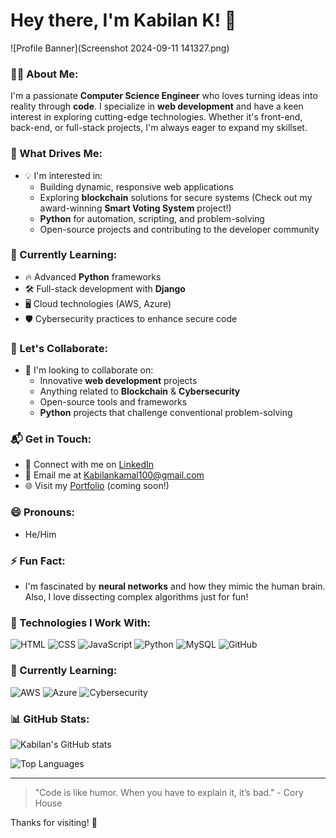 # Hey there, I'm Kabilan K! 👋

![Profile Banner](Screenshot 2024-09-11 141327.png)

### 👨‍💻 About Me:
I'm a passionate **Computer Science Engineer** who loves turning ideas into reality through **code**. I specialize in **web development** and have a keen interest in exploring cutting-edge technologies. Whether it's front-end, back-end, or full-stack projects, I'm always eager to expand my skillset.

### 👀 What Drives Me:
- 💡 I'm interested in: 
  - Building dynamic, responsive web applications
  - Exploring **blockchain** solutions for secure systems (Check out my award-winning **Smart Voting System** project!)
  - **Python** for automation, scripting, and problem-solving
  - Open-source projects and contributing to the developer community

### 🌱 Currently Learning:
- 🔥 Advanced **Python** frameworks
- 🛠️ Full-stack development with **Django**
- 🖥️ Cloud technologies (AWS, Azure)
- 🛡️ Cybersecurity practices to enhance secure code

### 🤝 Let's Collaborate:
- 🚀 I'm looking to collaborate on:
  - Innovative **web development** projects
  - Anything related to **Blockchain** & **Cybersecurity**
  - Open-source tools and frameworks
  - **Python** projects that challenge conventional problem-solving

### 📬 Get in Touch:
- 💼 Connect with me on [LinkedIn](https://www.linkedin.com/in/kabilan-k-14151425b)  
- 📧 Email me at [Kabilankamal100@gmail.com](mailto:Kabilankamal100@gmail.com)
- 🌐 Visit my [Portfolio](#) (coming soon!)

### 😄 Pronouns:
- He/Him

### ⚡ Fun Fact:
- I'm fascinated by **neural networks** and how they mimic the human brain. Also, I love dissecting complex algorithms just for fun!

### 🔧 Technologies I Work With:
![HTML](https://img.shields.io/badge/HTML5-E34F26?style=for-the-badge&logo=html5&logoColor=white)
![CSS](https://img.shields.io/badge/CSS3-1572B6?style=for-the-badge&logo=css3&logoColor=white)
![JavaScript](https://img.shields.io/badge/JavaScript-323330?style=for-the-badge&logo=javascript&logoColor=F7DF1E)
![Python](https://img.shields.io/badge/Python-3776AB?style=for-the-badge&logo=python&logoColor=white)
![MySQL](https://img.shields.io/badge/MySQL-4479A1?style=for-the-badge&logo=mysql&logoColor=white)
![GitHub](https://img.shields.io/badge/GitHub-181717?style=for-the-badge&logo=github&logoColor=white)

### 🚀 Currently Learning:
![AWS](https://img.shields.io/badge/AWS-232F3E?style=for-the-badge&logo=amazonaws&logoColor=white)
![Azure](https://img.shields.io/badge/Azure-0089D6?style=for-the-badge&logo=microsoftazure&logoColor=white)
![Cybersecurity](https://img.shields.io/badge/Cybersecurity-4E7D96?style=for-the-badge&logo=security&logoColor=white)

### 📊 GitHub Stats:
![Kabilan's GitHub stats](https://github-readme-stats.vercel.app/api?username=K-Kabilan&show_icons=true&theme=radical)

![Top Languages](https://github-readme-stats.vercel.app/api/top-langs/?username=K-Kabilan&layout=compact&theme=radical)

---

> "Code is like humor. When you have to explain it, it’s bad." - Cory House

Thanks for visiting! 🚀
